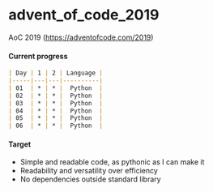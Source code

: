 # advent_of_code_2019
AoC 2019 (https://adventofcode.com/2019)

#### Current progress


```markdown
| Day | 1 | 2 | Language |
|-----|---|---|----------|
| 01  | * | * |  Python  |
| 02  | * | * |  Python  |
| 03  | * | * |  Python  |
| 04  | * | * |  Python  |
| 05  | * | * |  Python  |
| 06  | * | * |  Python  |
```


#### Target
* Simple and readable code, as pythonic as I can make it
* Readability and versatility over efficiency
* No dependencies outside standard library